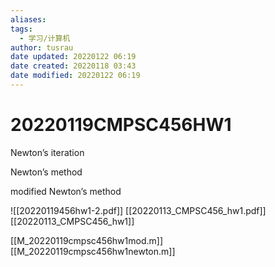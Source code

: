 ```yaml
---
aliases: 
tags:
  - 学习/计算机
author: tusrau
date updated: 20220122 06:19
date created: 20220118 03:43
date modified: 20220122 06:19
---
```


# 20220119CMPSC456HW1

Newton’s iteration

Newton’s method

modified Newton’s method

![[20220119456hw1-2.pdf]]
[[20220113_CMPSC456_hw1.pdf]]
[[20220113_CMPSC456_hw1]]

[[M_20220119cmpsc456hw1mod.m]]
[[M_20220119cmpsc456hw1newton.m]]
